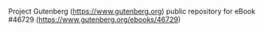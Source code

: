 Project Gutenberg (https://www.gutenberg.org) public repository for eBook #46729 (https://www.gutenberg.org/ebooks/46729)
